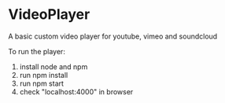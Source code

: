 # VideoPlayer
A basic custom video player for youtube, vimeo and soundcloud

To run the player:
1. install node and npm
2. run npm install
3. run npm start
4. check "localhost:4000" in browser
